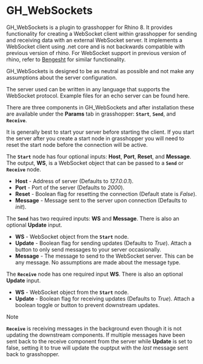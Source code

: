 # GH_WebSockets

GH_WebSockets is a plugin to grasshopper for Rhino 8. It provides functionality for creating a WebSocket client within grasshopper for sending and receiving data with an external WebSocket server. It implements a WebSocket client using .net core and is not backwards compatible with previous version of rhino. For WebSocket support in previous version of rhino, refer to [Bengesht](https://www.food4rhino.com/en/app/bengesht) for similar functionality.

GH_WebSockets is designed to be as neutral as possible and not make any assumptions about the server configuration. 

The server used can be written in any language that supports the WebSocket protocol. Example files for an echo server can be found here. 

There are three components in GH_WebSockets and after installation these are available under the **Params** tab in grasshopper: **`Start`**, **`Send`**, and **`Receive`**.

It is generally best to start your server before starting the client. If you start the server after you create a start node in grasshopper you will need to reset the start node before the connection will be active. 

The **`Start`** node has four optional inputs: **Host**, **Port**, **Reset**, and **Message**. The output, **WS**, is a WebSocket object that can be passed to a **`Send`** or
**`Receive`** node.

- **Host** - Address of server (Defaults to *127.0.0.1*).
- **Port** - Port of the server (Defaults to *2000*).
- **Reset** - Boolean flag for resetting the connection (Default state is *False*).
- **Message** - Message sent to the server upon connection (Defaults to *init*).

The **`Send`** has two required inputs: **WS** and **Message**. There is also an optional **Update** input. 

- **WS** - WebSocket object from the **`Start`** node.
- **Update** - Boolean flag for sending updates (Defaults to *True*). Attach a button to only send messages to your server occasionally.
- **Message** - The message to send to the WebSocket server. This can be any message. No assumptions are made about the message type.

The **`Receive`** node has one required input **WS**. There is also an optional **Update** input. 

- **WS** - WebSocket object from the **`Start`** node.
- **Update** - Boolean flag for receiving updates (Defaults to *True*). Attach a boolean toggle or button to prevent downstream updates.

>[!NOTE]
>**`Receive`** is receiving messages in the background even though it is not updating the downstream components. If multiple messages have been sent back to the receive component from the server while **Update** is set to false, setting it to true will update the ouptput with the *last* message sent back to grasshopper. 

